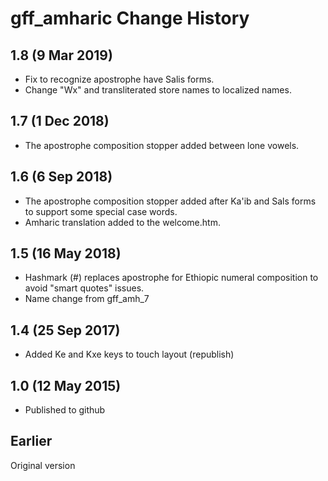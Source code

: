 gff_amharic Change History
==========================

1.8 (9 Mar 2019)
----------------
* Fix to recognize apostrophe have Salis forms.
* Change "Wx" and transliterated store names to localized names.


1.7 (1 Dec 2018)
-----------------

* The apostrophe composition stopper added between lone vowels. 

1.6 (6 Sep 2018)
-----------------

* The apostrophe composition stopper added after Ka'ib and Sals forms to support some special case words.
* Amharic translation added to the welcome.htm.

1.5 (16 May 2018)
-----------------

* Hashmark (#) replaces apostrophe for Ethiopic numeral composition to avoid "smart quotes" issues.
* Name change from gff_amh_7

1.4 (25 Sep 2017)
-----------------

* Added Ke and Kxe keys to touch layout (republish)

1.0 (12 May 2015)
-----------------

* Published to github

Earlier
-------
Original version
